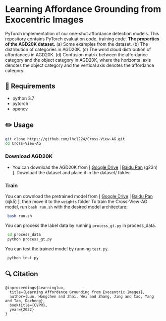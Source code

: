 # Learning Affordance Grounding from Exocentric Images
PyTorch implementation of our one-shot affordance detection models. This repository contains PyTorch evaluation code, training code.
**The properties of the AGD20K dataset.** (a) Some examples from the dataset. (b) The distribution of categories in AGD20K. (c) The word cloud distribution of affordances in AGD20K. (d) Confusion matrix between the affordance category and the object category in AGD20K, where the horizontal axis denotes the object category and the vertical axis denotes the affordance category.

## 📃 Requirements <a name="5"></a> 
  - python 3.7 
  - pytorch 
  - opencv
## ✏️ Usage <a name="6"></a> 

```bash  
git clone https://github.com/lhc1224/Cross-View-AG.git
cd Cross-View-AG
```
### Download AGD20K <a name="41"></a> 
- You can download the AGD20K from [ [Google Drive](https://drive.google.com/file/d/1OEz25-u1uqKfeuyCqy7hmiOv7lIWfigk/view?usp=sharing) | [Baidu Pan](https://pan.baidu.com/s/1IRfho7xDAT0oJi5_mvP1sg) (g23n) ].
Download the dataset and place it in the dataset/ folder
### Train <a name="61"></a> 
You can download the pretrained model from [ [Google Drive](https://drive.google.com/file/d/16OYi8kAxHosfCo8E4gmFIhwemW1FaCEB/view?usp=sharing) | [Baidu Pan](https://pan.baidu.com/s/1HbsvNctWd6XLXFcbIoq1ZQ) (xjk5) ], then move it to the `weights` folder
To train the Cross-View-AG model, run `bash run.sh` with the desired model architecture:
```bash  
 bash run.sh   
```
You can process the label data by running `process_gt.py` in process_data.
```bash  
 cd process_data
 python process_gt.py  
```
You can test the trained model by running `test.py`.

```bash  
 python test.py  
```

## 🔍 Citation <a name="9"></a> 

```
@inproceedings{Learningluo,
  title={Learning Affordance Grounding from Exocentric Images},
  author={Luo, Hongchen and Zhai, Wei and Zhang, Jing and Cao, Yang and Tao, Dacheng},
  booktitle={CVPR},
  year={2022}
}
```
